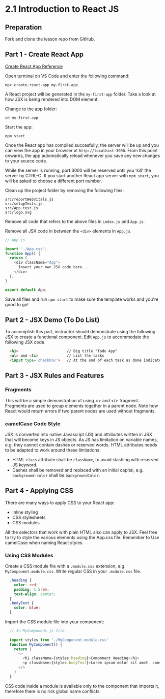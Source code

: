 # 2.1 Introduction to React JS

## Preparation

Fork and clone the lesson repo from GitHub.  

## Part 1 - Create React App

[Create React App Reference](https://reactjs.org/docs/create-a-new-react-app.html)

Open terminal on VS Code and enter the following command: 
```
npx create-react-app my-first-app
```

A React project will be generated in the `my-first-app` folder. Take a look at how JSX is being rendered into DOM element.

Change to the app folder:
```
cd my-first-app
```
Start the app:
```
npm start
```
Once the React app has compiled succesfully, the server will be up and you can view the app in your browser at `http://localhost:3000`. From this point onwards, the app automatically reload whenever you save any new changes to your source code. 

While the server is running, port:3000 will be reserved until you 'kill' the server by  CTRL-C. If you start another React app server with `npm start`, you will be asked to choose a different port number.

Clean up the project folder by removing the following files:
```
src/reportWebVitals.js
src/setupTests.js
src/App.test.js
src/logo.svg
```
Remove all code that refers to the above files in `index.js` and `App.js`.

Remove all JSX code in between the `<div>` elements in `App.js`.

```js
// App.js

import './App.css';
function App() {
  return (
    <div className="App">
      Insert your own JSX code here...
    </div>
  );
}

export default App;
```

Save all files and run `npm start` to make sure the template works and you're good to go!

## Part 2 - JSX Demo (To Do List)

To accomplish this part, instructor should demonstrate using the following JSX to create a functional component. Edit `App.js` to accommodate the following JSX code.

```html
  <h1>                      // Big title "Todo App"
  <ul> and <li>             // List the tasks
  <input type='checkbox'>   // At the end of each task as done indicator
```

## Part 3 - JSX Rules and Features

### Fragments 

This will be a simple demonstration of using <> and </> fragment. Fragments are used to group elements together in a parent node. Note how React would return errors if two parent nodes are used without fragments. 

### camelCase Code Style

JSX is converted into native Javascript (JS) and attributes written in JSX that will become keys in JS objects. As JS has limitation on variable names, e.g. they cannot contain dashes or reserved words. HTML attributes needs to be adapted to work around these limitations: 
- HTML `class` attribute shall be `className`, to avoid clashing with reserved JS keyword.
- Dashes shall be removed and replaced with an initial capital, e.g. `background-color` shall be `backgroundColor`.

## Part 4 - Applying CSS

There are many ways to apply CSS to your React app:
- Inline styling
- CSS stylesheets
- CSS modules

All the selectors that work with plain HTML also can apply to JSX. Feel free to try to style the various elements using the App.css file. Remember to Use camelCase when naming React styles.

### Using CSS Modules

Create a CSS module file with a `.module.css` extension, e.g. `MyComponent.module.css`. Write regular CSS in your `.module.css` file.
```css
  .heading {
    color: red;
    padding: 1.5rem;
    text-align: center;
  } 
  .bodyText {
    color: blue;  
  }

```

Import the CSS module file into your component:
```js
  // In MyComponent.js file
   
  import styles from './MyComponent.module.css'
  function MyComponent() {
    return (
      <>
        <h1 className={styles.heading}>Component Heading</h1>
        <p className={styles.bodyText}>Lorem ipsum dolor sit amet, consectetur adipiscing elit. Fusce sagittis elit ipsum, iaculis bibendum eros mattis quis. Proin nisi orci, ultricies quis volutpat aliquam, ornare non odio. </p>
      </>
    )
  }
```

CSS code inside a module is available only to the component that imports it, therefore there is no risk global name conflicts.
